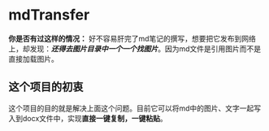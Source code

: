 # mdTransfer
**你是否有过这样的情况：**
好不容易肝完了md笔记的撰写，想要把它发布到网络上，却发现：***还得去图片目录中一个一个找图片***。因为md文件是引用图片而不是直接加载图片。
## 这个项目的初衷
这个项目的目的就是解决上面这个问题。目前它可以将md中的图片、文字一起写入到docx文件中，实现**直接一键复制，一键粘贴**。
